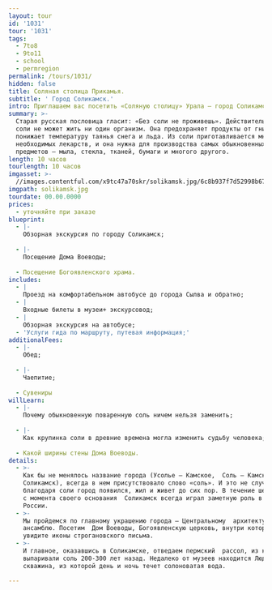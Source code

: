 ```yaml
---
layout: tour
id: '1031'
tour: '1031'
tags:
  - 7to8
  - 9to11
  - school
  - permregion
permalink: /tours/1031/
hidden: false
title: Соляная столица Прикамья.
subtitle: ' Город Соликамск.'
intro: Приглашаем вас посетить «Соляную столицу» Урала – город Соликамск.
summary: >-
  Старая русская пословица гласит: «Без соли не проживешь». Действительно, без
  соли не может жить ни один организм. Она предохраняет продукты от гниения,
  понижает температуру таянья снега и льда. Из соли приготавливается много
  необходимых лекарств, и она нужна для производства самых обыкновенных
  предметов – мыла, стекла, тканей, бумаги и многого другого.
length: 10 часов
tourlength: 10 часов
imgasset: >-
  //images.contentful.com/x9tc47a70skr/solikamsk.jpg/6c8b937f7d52998b67da2e63ff798e5c/solikamsk.jpg
imgpath: solikamsk.jpg
tourdate: 00.00.0000
prices:
  - уточняйте при заказе
blueprint:
  - |-
    Обзорная экскурсия по городу Соликамск;
     
  - |-
    Посещение Дома Воеводы;
     
  - Посещение Богоявленского храма.
includes:
  - |
    Проезд на комфортабельном автобусе до города Сылва и обратно;
  - |
    Входные билеты в музеи+ экскурсовод;
  - |
    Обзорная экскурсия на автобусе;
  - 'Услуги гида по маршруту, путевая информация;'
additionalFees:
  - |-
    Обед;
     
  - |-
    Чаепитие;
     
  - Сувениры
willLearn:
  - |-
    Почему обыкновенную поваренную соль ничем нельзя заменить;
     
  - |-
    Как крупинка соли в древние времена могла изменить судьбу человека;
     
  - Какой ширины стены Дома Воеводы.
details:
  - >-
    Как бы не менялось название города (Усолье – Камское,  Соль – Камская,
    Соликамск), всегда в нем присутствовало слово «соль». И это не случайно:
    благодаря соли город появился, жил и живет до сих пор. В течение шести веков
    с момента своего основания  Соликамск всегда играл заметную роль в истории
    России.
  - >-
    Мы пройдемся по главному украшению города – Центральному  архитектурному
    ансамблю. Посетим  Дом Воеводы, Богоявленскую церковь, внутри которой вы
    увидите иконы строгановского письма.
  - >-
    И главное, оказавшись в Соликамске, отведаем пермский  рассол, из которого
    выпаривали соль 200-300 лет назад. Недалеко от музеев находится Людмилинская
    скважина, из которой день и ночь течет солоноватая вода.

---
```

